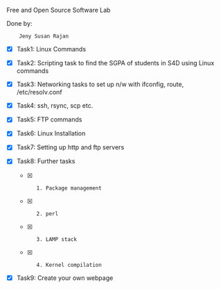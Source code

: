 Free and Open Source Software Lab 

Done by:

        Jeny Susan Rajan
        

- [x] Task1: Linux Commands

- [x] Task2: Scripting task to find the SGPA of students in S4D using Linux commands 

- [x] Task3: Networking tasks to set up n/w with ifconfig, route, /etc/resolv.conf 

- [x] Task4: ssh, rsync, scp etc.

- [x] Task5: FTP commands

- [x] Task6: Linux Installation

- [x] Task7: Setting up http and ftp servers

- [x] Task8: Further tasks

     - [x]        1. Package management
        
     - [x]        2. perl
        
     - [x]        3. LAMP stack
        
     - [x]        4. Kernel compilation

- [x] Task9:  Create your own webpage
